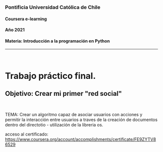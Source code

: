 ### Pontificia Universidad Católica de Chile
#### Coursera e-learning
#### Año 2021
#### Materia: Introducción a la programación en Python
----------------
<br>

# Trabajo práctico final.
## Objetivo: Crear mi primer "red social"
<br>

TEMA:
Crear un algoritmo capaz de asociar usuarios con acciones y permitir la interacción entre usuarios a traves de la creación de documentos dentro del directotio - utilización de la libreria os.

acceso al certificado: https://www.coursera.org/account/accomplishments/certificate/FE9ZYTV86529